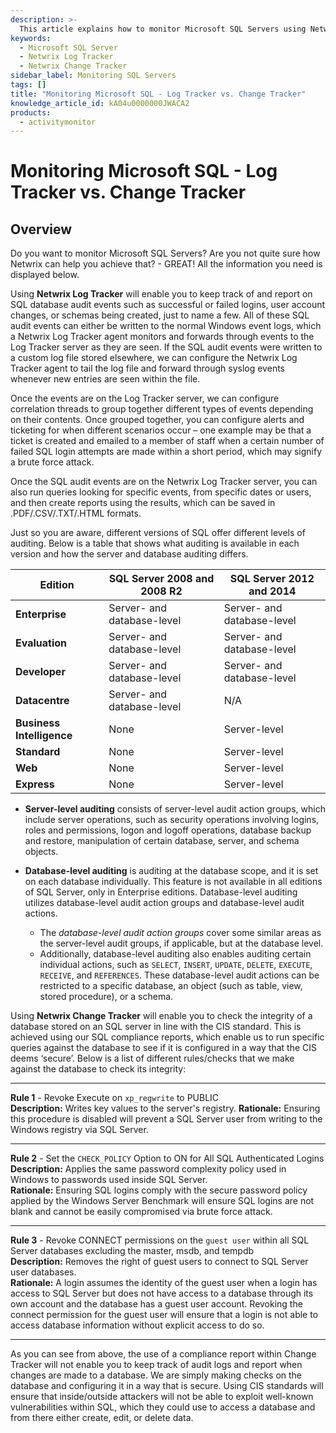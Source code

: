```yaml
---
description: >-
  This article explains how to monitor Microsoft SQL Servers using Netwrix Log Tracker and Change Tracker, detailing their functionalities and compliance checks.
keywords:
  - Microsoft SQL Server
  - Netwrix Log Tracker
  - Netwrix Change Tracker
sidebar_label: Monitoring SQL Servers
tags: []
title: "Monitoring Microsoft SQL - Log Tracker vs. Change Tracker"
knowledge_article_id: kA04u0000000JWACA2
products:
  - activitymonitor
---
```


# Monitoring Microsoft SQL - Log Tracker vs. Change Tracker

## Overview

Do you want to monitor Microsoft SQL Servers? Are you not quite sure how Netwrix can help you achieve that? - GREAT! All the information you need is displayed below.

Using **Netwrix Log Tracker** will enable you to keep track of and report on SQL database audit events such as successful or failed logins, user account changes, or schemas being created, just to name a few. All of these SQL audit events can either be written to the normal Windows event logs, which a Netwrix Log Tracker agent monitors and forwards through events to the Log Tracker server as they are seen. If the SQL audit events were written to a custom log file stored elsewhere, we can configure the Netwrix Log Tracker agent to tail the log file and forward through syslog events whenever new entries are seen within the file. 

Once the events are on the Log Tracker server, we can configure correlation threads to group together different types of events depending on their contents. Once grouped together, you can configure alerts and ticketing for when different scenarios occur – one example may be that a ticket is created and emailed to a member of staff when a certain number of failed SQL login attempts are made within a short period, which may signify a brute force attack.

Once the SQL audit events are on the Netwrix Log Tracker server, you can also run queries looking for specific events, from specific dates or users, and then create reports using the results, which can be saved in .PDF/.CSV/.TXT/.HTML formats.

Just so you are aware, different versions of SQL offer different levels of auditing. Below is a table that shows what auditing is available in each version and how the server and database auditing differs.

| **Edition**                       | **SQL Server 2008 and 2008 R2** | **SQL Server 2012 and 2014** |
|-----------------------------------|----------------------------------|-------------------------------|
| **Enterprise**                    | Server- and database-level       | Server- and database-level    |
| **Evaluation**                    | Server- and database-level       | Server- and database-level    |
| **Developer**                     | Server- and database-level       | Server- and database-level    |
| **Datacentre**                    | Server- and database-level       | N/A                           |
| **Business Intelligence**         | None                             | Server-level                  |
| **Standard**                      | None                             | Server-level                  |
| **Web**                           | None                             | Server-level                  |
| **Express**                       | None                             | Server-level                  |

- **Server-level auditing** consists of server-level audit action groups, which include server operations, such as security operations involving logins, roles and permissions, logon and logoff operations, database backup and restore, manipulation of certain database, server, and schema objects.

- **Database-level auditing** is auditing at the database scope, and it is set on each database individually. This feature is not available in all editions of SQL Server, only in Enterprise editions. Database-level auditing utilizes database-level audit action groups and database-level audit actions.
  - The *database-level audit action groups* cover some similar areas as the server-level audit groups, if applicable, but at the database level.
  - Additionally, database-level auditing also enables auditing certain individual actions, such as `SELECT`, `INSERT`, `UPDATE`, `DELETE`, `EXECUTE`, `RECEIVE`, and `REFERENCES`. These database-level audit actions can be restricted to a specific database, an object (such as table, view, stored procedure), or a schema.

Using **Netwrix Change Tracker** will enable you to check the integrity of a database stored on an SQL server in line with the CIS standard. This is achieved using our SQL compliance reports, which enable us to run specific queries against the database to see if it is configured in a way that the CIS deems ‘secure’. Below is a list of different rules/checks that we make against the database to check its integrity:

---

**Rule 1** - Revoke Execute on `xp_regwrite` to PUBLIC  
**Description:** Writes key values to the server's registry.
**Rationale:** Ensuring this procedure is disabled will prevent a SQL Server user from writing to the Windows registry via SQL Server.

---

**Rule 2** - Set the `CHECK_POLICY` Option to ON for All SQL Authenticated Logins  
**Description:** Applies the same password complexity policy used in Windows to passwords used inside SQL Server.  
**Rationale:** Ensuring SQL logins comply with the secure password policy applied by the Windows Server Benchmark will ensure SQL logins are not blank and cannot be easily compromised via brute force attack.

---

**Rule 3** - Revoke CONNECT permissions on the `guest user` within all SQL Server databases excluding the master, msdb, and tempdb  
**Description:** Removes the right of guest users to connect to SQL Server user databases.  
**Rationale:** A login assumes the identity of the guest user when a login has access to SQL Server but does not have access to a database through its own account and the database has a guest user account. Revoking the connect permission for the guest user will ensure that a login is not able to access database information without explicit access to do so.

---

As you can see from above, the use of a compliance report within Change Tracker will not enable you to keep track of audit logs and report when changes are made to a database. We are simply making checks on the database and configuring it in a way that is secure. Using CIS standards will ensure that inside/outside attackers will not be able to exploit well-known vulnerabilities within SQL, which they could use to access a database and from there either create, edit, or delete data.